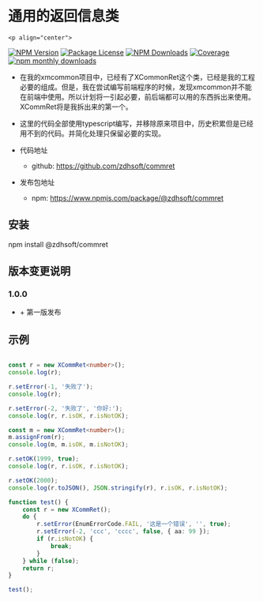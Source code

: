 # 通用的返回信息类

    <p align="center">
<a href="https://www.npmjs.com/~zdhsoft"><img src="https://img.shields.io/npm/v/@zdhsoft/commret.svg" alt="NPM Version" /></a>
<a href="https://www.npmjs.com/~zdhsoft"><img src="https://img.shields.io/npm/l/@zdhsoft/commret.svg" alt="Package License" /></a>
<a href="https://www.npmjs.com/~zdhsoft"><img src="https://img.shields.io/npm/dm/@zdhsoft/commret.svg" alt="NPM Downloads" /></a>
<a href="https://coveralls.io/github/zdhsoft/commret?branch=main" target="_blank"><img src="https://coveralls.io/repos/github/zdhsoft/commret/badge.svg?branch=main#9" alt="Coverage" /></a>
  <a href="https://www.npmjs.com/~zdhsoft">
    <img src="https://img.shields.io/npm/dm/@zdhsoft/commret=for-the-badge" alt="npm monthly downloads" />
  </a>
  </p>

-  在我的xmcommon项目中，已经有了XCommonRet这个类，已经是我的工程必要的组成。但是，我在尝试编写前端程序的时候，发现xmcommon并不能在前端中使用。所以计划将一引起必要，前后端都可以用的东西拆出来使用。XCommRet将是我拆出来的第一个。
- 这里的代码全部使用typescript编写，并移除原来项目中，历史积累但是已经用不到的代码。并简化处理只保留必要的实现。



- 代码地址
  - github: https://github.com/zdhsoft/commret

- 发布包地址
  - npm: https://www.npmjs.com/package/@zdhsoft/commret

## 安装

npm install @zdhsoft/commret

## 版本变更说明
### 1.0.0
- \+ 第一版发布

## 示例
```typescript

const r = new XCommRet<number>();
console.log(r);

r.setError(-1, '失败了');
console.log(r);

r.setError(-2, '失败了', '你好:');
console.log(r, r.isOK, r.isNotOK);

const m = new XCommRet<number>();
m.assignFrom(r);
console.log(m, m.isOK, m.isNotOK);

r.setOK(1999, true);
console.log(r, r.isOK, r.isNotOK);

r.setOK(2000);
console.log(r.toJSON(), JSON.stringify(r), r.isOK, r.isNotOK);

function test() {
    const r = new XCommRet();
    do {
        r.setError(EnumErrorCode.FAIL, '这是一个错误', '', true);
        r.setError(-2, 'ccc', 'cccc', false, { aa: 99 });
        if (r.isNotOK) {
            break;
        }
    } while (false);
    return r;
}

test();

```
